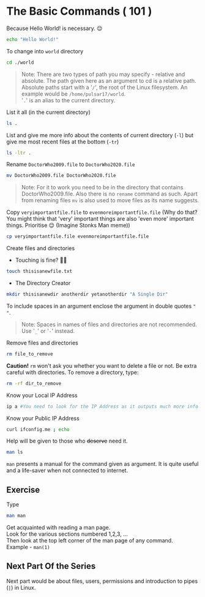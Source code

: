 # The Basic Commands ( 101 )
Because Hello World! is necessary. 😌
```bash
echo "Hello World!"
```
To change into ```world``` directory
```bash
cd ./world
```
> Note: There are two types of path you may specify - relative and absolute. The path given here as an argument to cd is a relative path. 
> Absolute paths start with a '```/```', the root of the Linux filesystem. An example would be ```/home/pulsar17/world```.  
> '```.```' is an alias to the current directory.

List it all (in the current directory)
```bash
ls .
```
List and give me more info about the contents of current directory (```-l```) but give me most recent files at the bottom (```-tr```)
```bash
ls -ltr .
```
Rename ```DoctorWho2009.file``` to ```DoctorWho2020.file```
```bash
mv DoctorWho2009.file DoctorWho2020.file
```
> Note: For it to work you need to be in the directory that contains DoctorWho2009.file. Also there is no ```rename``` command as such. Apart from renaming files ```mv``` is also used to move files as its name suggests.

Copy ```veryimportantfile.file``` to ```evenmoreimportantfile.file``` (Why do that? You might think that 'very' important things are also 'even more' important things. Prioritise 😌 (Imagine Stonks Man meme))
```bash
cp veryimportantfile.file evenmoreimportantfile.file
```

Create files and directories
- Touching is fine? 🤷‍♂️
```bash
touch thisisanewfile.txt
```
- The Directory Creator
```bash
mkdir thisisanewdir anotherdir yetanotherdir "A Single Dir"
```
To include spaces in an argument enclose the argument in double quotes ```" "```.
> Note: Spaces in names of files and directories are not recommended. Use '```_```' or '```-```' instead.

Remove files and directories
```bash
rm file_to_remove
```
**Caution!** ```rm``` won't ask you whether you want to delete a file or not. Be extra careful with directories.
To remove a directory, type:
```bash
rm -rf dir_to_remove
```
Know your Local IP Address
```bash
ip a #You need to look for the IP Address as it outputs much more info
```
Know your Public IP Address
```bash
curl ifconfig.me ; echo
```
Help will be given to those who ~~deserve~~ need it.
```bash
man ls
```
```man``` presents a manual for the command given as argument. It is quite useful and a life-saver when not connected to internet.

## Exercise
Type
```bash
man man
``` 
Get acquainted with reading a man page.   
Look for the various sections numbered 1,2,3, ...  
Then look at the top left corner of the man page of any command.  
Example - ```man(1)```

## Next Part Of the Series
Next part would be about files, users, permissions and introduction to pipes (```|```) in Linux.





